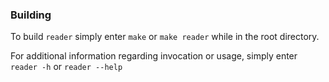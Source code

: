 
### Building
To build ``reader`` simply enter ``make`` or ``make reader``
while in the root directory.

For additional information regarding invocation or usage,
simply enter
	`reader -h`
or
	`reader --help`
